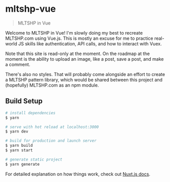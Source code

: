 # mltshp-vue

> MLTSHP in Vue

Welcome to MLTSHP in Vue! I'm slowly doing my best to recreate MLTSHP.com using Vue.js. This is mostly an excuse for me to practice real-world JS skills like authentication, API calls, and how to interact with Vuex.

Note that this site is read-only at the moment. On the roadmap at the moment is the ability to upload an image, like a post, save a post, and make a comment.

There's also no styles. That will probably come alongside an effort to create a MLTSHP pattern library, which would be shared between this project and (hopefully) MLTSHP.com as an npm module.

## Build Setup

```bash
# install dependencies
$ yarn

# serve with hot reload at localhost:3000
$ yarn dev

# build for production and launch server
$ yarn build
$ yarn start

# generate static project
$ yarn generate
```

For detailed explanation on how things work, check out [Nuxt.js docs](https://nuxtjs.org).
